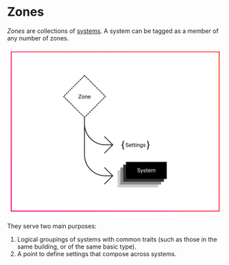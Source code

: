 # Zones

_Zones_ are collections of [systems](systems.md). A system can be tagged as a member of any number of zones.

![Diagram of a zone](../.gitbook/assets/concepts-zone.svg)

They serve two main purposes:

1. Logical groupings of systems with common traits \(such as those in the same building, or of the same basic type\).
2. A point to define settings that compose across systems.

